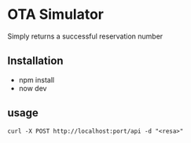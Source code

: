 # OTA Simulator

Simply returns a successful reservation number

## Installation
* npm install
* now dev

## usage
`curl -X POST http://localhost:port/api -d "<resa>"`
